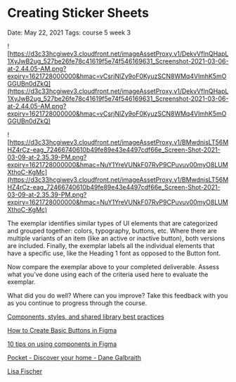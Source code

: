 # Creating Sticker Sheets

Date: May 22, 2021
Tags: course 5 week 3

![https://d3c33hcgiwev3.cloudfront.net/imageAssetProxy.v1/DekvVfInQHapL1XyJwB2ug_527be26fe78c41619f5e74f546169631_Screenshot-2021-03-06-at-2.44.05-AM.png?expiry=1621728000000&hmac=vCsrjNlZy9oF0KyuzSCN8WMq4VlmhK5mOGGUBn0dZkQ](https://d3c33hcgiwev3.cloudfront.net/imageAssetProxy.v1/DekvVfInQHapL1XyJwB2ug_527be26fe78c41619f5e74f546169631_Screenshot-2021-03-06-at-2.44.05-AM.png?expiry=1621728000000&hmac=vCsrjNlZy9oF0KyuzSCN8WMq4VlmhK5mOGGUBn0dZkQ)

![https://d3c33hcgiwev3.cloudfront.net/imageAssetProxy.v1/BMwdnisLT56MHZ4rCz-eag_72466740610b49fe89e43e4497cdf66e_Screen-Shot-2021-03-09-at-2.35.39-PM.png?expiry=1621728000000&hmac=NuY1YreVUNkF07RvP9CPuvuv00myO8LUMXthoC-KgMc](https://d3c33hcgiwev3.cloudfront.net/imageAssetProxy.v1/BMwdnisLT56MHZ4rCz-eag_72466740610b49fe89e43e4497cdf66e_Screen-Shot-2021-03-09-at-2.35.39-PM.png?expiry=1621728000000&hmac=NuY1YreVUNkF07RvP9CPuvuv00myO8LUMXthoC-KgMc)

The exemplar identifies similar types of UI elements that are categorized and grouped together: colors, typography, buttons, etc. Where there are multiple variants of an item (like an active or inactive button), both versions are included. Finally, the exemplar labels all the individual elements that have a specific use, like the Heading 1 font as opposed to the Button font.

Now compare the exemplar above to your completed deliverable. Assess what you’ve done using each of the criteria used here to evaluate the exemplar.

What did you do well? Where can you improve? Take this feedback with you as you continue to progress through the course.

[Components, styles, and shared library best practices](https://www.figma.com/best-practices/components-styles-and-shared-libraries/when-to-start-creating-components/)

[How to Create Basic Buttons in Figma](https://medium.com/@nivaaz/how-to-create-basic-buttons-in-figma-d47a6838d8bb)

[10 tips on using components in Figma](https://medium.com/design-with-figma/10-tips-on-using-components-in-figma-c7db9c5e7fe1)

[Pocket - Discover your home - Dane Galbraith](https://danegalbraith.com/pocket)

[Lisa Fischer](http://www.lisasuefischer.com/#/thrive/)